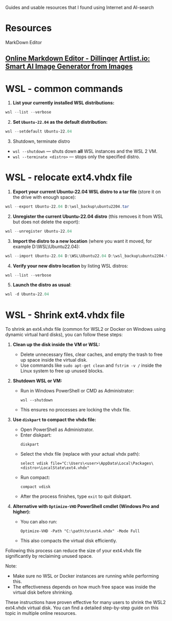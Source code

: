 Guides and usable resources that I found using Internet and AI-search

# Resources

MarkDown Editor

[Online Markdown Editor - Dillinger](https://dillinger.io/)
[Artlist.io: Smart AI Image Generator from Images](https://artlist.io/image-to-video-ai)
---

# WSL - common commands

1. **List your currently installed WSL distributions:**
```powershell
wsl --list --verbose
```

2. **Set `Ubuntu-22.04` as the default distribution:**
```powershell
wsl --setdefault Ubuntu-22.04
```

3. Shutdown, terminate distro
- `wsl --shutdown` — shuts down **all** WSL instances and the WSL 2 VM.
- `wsl --terminate <distro>` — stops only the specified distro.

# WSL - relocate ext4.vhdx file

1. **Export your current Ubuntu-22.04 WSL distro to a tar file** (store it on the drive with enough space):
```powershell
wsl --export Ubuntu-22.04 D:\wsl_backup\ubuntu2204.tar
```

2. **Unregister the current Ubuntu-22.04 distro** (this removes it from WSL but does not delete the export):
```powershell
wsl --unregister Ubuntu-22.04
```

3. **Import the distro to a new location** (where you want it moved, for example D:\WSL\Ubuntu22.04):
```powershell
wsl --import Ubuntu-22.04 D:\WSL\Ubuntu22.04 D:\wsl_backup\ubuntu2204.tar --version 2
```

4. **Verify your new distro location** by listing WSL distros:
```powershell
wsl --list --verbose
```

5. **Launch the distro as usual**:
```powershell
wsl -d Ubuntu-22.04
```



# WSL - Shrink ext4.vhdx file

To shrink an ext4.vhdx file (common for WSL2 or Docker on Windows using dynamic virtual hard disks), you can follow these steps:

1. **Clean up the disk inside the VM or WSL:**
   - Delete unnecessary files, clear caches, and empty the trash to free up space inside the virtual disk.
   - Use commands like `sudo apt-get clean` and `fstrim -v /` inside the Linux system to free up unused blocks.

2. **Shutdown WSL or VM:**
   - Run in Windows PowerShell or CMD as Administrator:
     ```
     wsl --shutdown
     ```
   - This ensures no processes are locking the vhdx file.

3. **Use `diskpart` to compact the vhdx file:**
   - Open PowerShell as Administrator.
   - Enter diskpart:
     ```
     diskpart
     ```
   - Select the vhdx file (replace with your actual vhdx path):
     ```
     select vdisk file="C:\Users\<user>\AppData\Local\Packages\<distro>\LocalState\ext4.vhdx"
     ```
   - Run compact:
     ```
     compact vdisk
     ```
   - After the process finishes, type `exit` to quit diskpart.

4. **Alternative with `Optimize-VHD` PowerShell cmdlet (Windows Pro and higher):**
   - You can also run:
     ```
     Optimize-VHD -Path "C:\path\to\ext4.vhdx" -Mode Full
     ```
   - This also compacts the virtual disk efficiently.

Following this process can reduce the size of your ext4.vhdx file significantly by reclaiming unused space.

Note:
- Make sure no WSL or Docker instances are running while performing this.
- The effectiveness depends on how much free space was inside the virtual disk before shrinking.

These instructions have proven effective for many users to shrink the WSL2 ext4.vhdx virtual disk. You can find a detailed step-by-step guide on this topic in multiple online resources.
